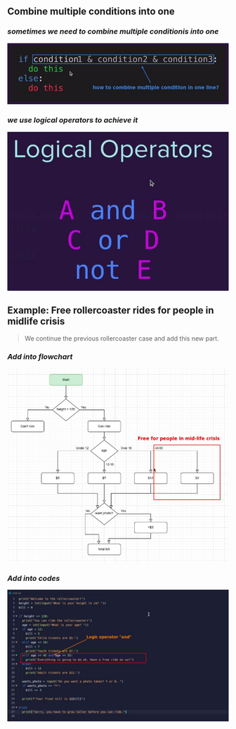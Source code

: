 ## **Combine multiple conditions into one**

### _sometimes we need to combine multiple conditionis into one_

![Alt conbine multiple conditions](pic/03.jpg)

### _we use logical operators to achieve it_

![Alt logical operators](pic/04.jpg)

## **Example: Free rollercoaster rides for people in midlife crisis**

> We continue the previous rollercoaster case and add this new part.

### _Add into flowchart_

![Alt flowchart additioni](pic/01.jpg)

### _Add into codes_

![Alt logic operator in codes](pic/02.jpg)
